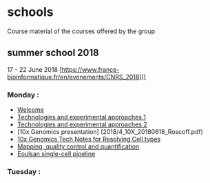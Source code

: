 # schools
Course material of the courses offered by the group

## summer school 2018

17 - 22 June 2018 [https://www.france-bioinformatique.fr/en/evenements/CNRS_2018]()

### Monday :

* [Welcome](2018/1_Welcome.pdf)
* [Technologies and experimental approaches 1](2018/2_KevinLebrigand.Technologies.Exp.Approaches.part1.pdf)
* [Technologies and experimental approaches 2](2018/3_KevinLebrigand.Technologies.Exp.Approaches.part2.pdf)
* [10x Genomics presentation] (2018/4_10X_20180618_Roscoff.pdf)
* [10x Genomics Tech Notes for Resolving Cell types](2018/5_10X_Tech_Note_Resolving_Cell_Types_as_Function_of_Read_Depth_Cell_Number_RevA.pdf)
* [Mapping, quality control and quantification](2018/6_Mapping_QC_Quantification.html)
* [Eoulsan single-cell pipeline](2018/7_Eoulsan_single-cell.pdf)

### Tuesday :